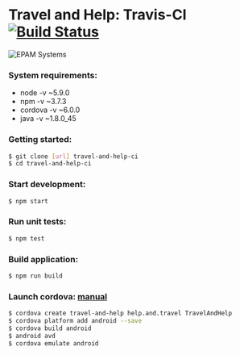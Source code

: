 # Travel and Help: Travis-CI [![Build Status](https://travis-ci.org/stremann/travel-and-help-ci.svg?branch=master)](https://travis-ci.org/stremann/travel-and-help-ci)

![EPAM Systems](http://stremann.github.io/assets/images/logo.svg)

### System requirements:
- node -v ~5.9.0
- npm -v ~3.7.3
- cordova -v ~6.0.0
- java -v ~1.8.0_45

### Getting started:
```sh
$ git clone [url] travel-and-help-ci
$ cd travel-and-help-ci
```

### Start development:
```sh
$ npm start
```

### Run unit tests:
```sh
$ npm test
```

### Build application:
```sh
$ npm run build
```

### Launch cordova: [manual](https://cordova.apache.org/docs/en/latest/guide/cli/index.html)
```sh
$ cordova create travel-and-help help.and.travel TravelAndHelp
$ cordova platform add android --save
$ cordova build android
$ android avd
$ cordova emulate android
```